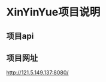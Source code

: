 # XinYinYue项目说明

## 项目api


                                      

## 项目网址

http://121.5.149.137:8080/
